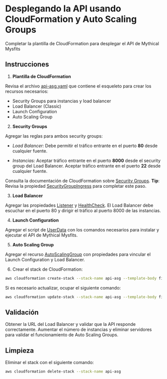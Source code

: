# Desplegando la API usando CloudFormation y Auto Scaling Groups

Completar la plantilla de CloudFormation para desplegar el API de Mythical Mysfits

## Instrucciones

1. **Plantilla de CloudFormation**

Revisa el archivo [api-asg.yaml](./api-asg.yaml) que contiene el esqueleto para crear los recursos necesarios:

- Security Groups para instancias y load balancer
- Load Balancer (Classic)
- Launch Configuration
- Auto Scaling Group

2. **Security Groups**

Agregar las reglas para ambos security groups:

- *Load Balancer:* Debe permitir el tráfico entrante en el puerto **80** desde cualquier fuente.

- *Instancias:* Aceptar tráfico entrante en el puerto **8000** desde el security group del Load Balancer. Aceptar tráfico entrante en el puerto **22** desde cualquier fuente.

Consulta la documentación de CloudFormation sobre [Security Groups](https://docs.aws.amazon.com/AWSCloudFormation/latest/UserGuide/aws-properties-ec2-security-group.html).
**Tip**: Revisa la propiedad [SecurityGroupIngress](https://docs.aws.amazon.com/AWSCloudFormation/latest/UserGuide/aws-properties-ec2-security-group.html#cfn-ec2-securitygroup-securitygroupingress) para completar este paso.

3. **Load Balancer**

Agregar las propiedades [Listener](https://docs.aws.amazon.com/AWSCloudFormation/latest/UserGuide/aws-properties-ec2-elb.html#cfn-ec2-elb-listeners) y [HealthCheck](https://docs.aws.amazon.com/AWSCloudFormation/latest/UserGuide/aws-properties-ec2-elb.html#cfn-ec2-elb-healthcheck). El Load Balancer debe escuchar en el puerto 80 y dirigir el tráfico al puerto 8000 de las instancias.

4. **Launch Configuration**

Agregar el script de [UserData](https://docs.aws.amazon.com/es_es/AWSCloudFormation/latest/UserGuide/aws-properties-as-launchconfig.html#cfn-as-launchconfig-userdata) con los comandos necesarios para instalar y ejecutar el API de Mythical Mysfits.

5. **Auto Scaling Group**

Agregar el recurso [AutoScalingGroup](https://docs.aws.amazon.com/es_es/AWSCloudFormation/latest/UserGuide/aws-properties-as-group.html) con propiedades para vincular el Launch Configuration y Load Balancer.

6. Crear el stack de CloudFormation:

```bash
aws cloudformation create-stack --stack-name api-asg --template-body file://api-asg.yaml
```

Si es necesario actualizar, ocupar el siguiente comando:

```bash
aws cloudformation update-stack --stack-name api-asg --template-body file://api-asg.yaml
```

## Validación

Obtener la URL del Load Balancer y validar que la API responde correctamente. Aumentar el número de instancias y eliminar servidores para validar el funcionamiento de Auto Scaling Groups.

## Limpieza

Eliminar el stack con el siguiente comando:

```bash
aws cloudformation delete-stack --stack-name api-asg
```